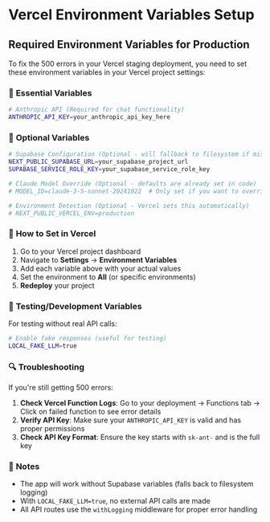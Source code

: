 # Vercel Environment Variables Setup

## Required Environment Variables for Production

To fix the 500 errors in your Vercel staging deployment, you need to set these environment variables in your Vercel project settings:

### 🔑 **Essential Variables**

```bash
# Anthropic API (Required for chat functionality)
ANTHROPIC_API_KEY=your_anthropic_api_key_here
```

### 🔧 **Optional Variables**

```bash
# Supabase Configuration (Optional - will fallback to filesystem if missing)
NEXT_PUBLIC_SUPABASE_URL=your_supabase_project_url
SUPABASE_SERVICE_ROLE_KEY=your_supabase_service_role_key

# Claude Model Override (Optional - defaults are already set in code)
# MODEL_ID=claude-3-5-sonnet-20241022  # Only set if you want to override defaults

# Environment Detection (Optional - Vercel sets this automatically)
# NEXT_PUBLIC_VERCEL_ENV=production
```

### 🚀 **How to Set in Vercel**

1. Go to your Vercel project dashboard
2. Navigate to **Settings** → **Environment Variables**
3. Add each variable above with your actual values
4. Set the environment to **All** (or specific environments)
5. **Redeploy** your project

### 🧪 **Testing/Development Variables**

For testing without real API calls:
```bash
# Enable fake responses (useful for testing)
LOCAL_FAKE_LLM=true
```

### 🔍 **Troubleshooting**

If you're still getting 500 errors:

1. **Check Vercel Function Logs**: Go to your deployment → Functions tab → Click on failed function to see error details
2. **Verify API Key**: Make sure your `ANTHROPIC_API_KEY` is valid and has proper permissions
3. **Check API Key Format**: Ensure the key starts with `sk-ant-` and is the full key

### 📝 **Notes**

- The app will work without Supabase variables (falls back to filesystem logging)
- With `LOCAL_FAKE_LLM=true`, no external API calls are made
- All API routes use the `withLogging` middleware for proper error handling
